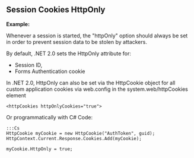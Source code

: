Session Cookies HttpOnly
-------

**Example:**

Whenever a session is started, the "httpOnly" option should always be set
in order to prevent session data to be stolen by attackers.


By default, .NET 2.0 sets the HttpOnly attribute for:
  - Session ID,
  - Forms Authentication cookie


In .NET 2.0, HttpOnly can also be set via the HttpCookie object for all custom application
cookies via web.config in the system.web/httpCookies element

	<httpCookies httpOnlyCookies="true">

Or programmatically with C# Code:

	:::Cs
	HttpCookie myCookie = new HttpCookie("AuthToken", guid);
	HttpContext.Current.Response.Cookies.Add(myCookie);

	myCookie.HttpOnly = true;
